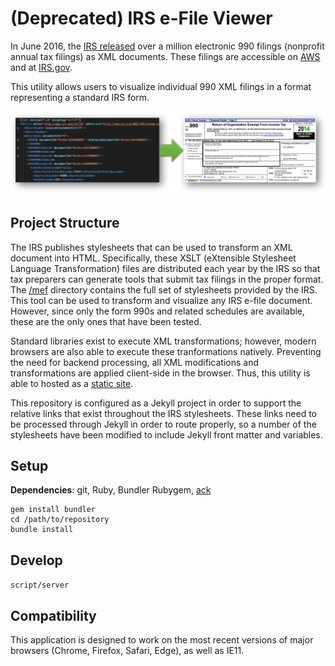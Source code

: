 # (Deprecated) IRS e-File Viewer

In June 2016, the [IRS released](https://aws.amazon.com/blogs/publicsector/irs-990-filing-data-now-available-as-an-aws-public-data-set/) over a million electronic 990 filings (nonprofit annual tax filings) as XML documents. These filings are accessible on [AWS](https://aws.amazon.com/public-datasets/irs-990/) and at [IRS.gov](https://www.irs.gov/charities-non-profits/tax-exempt-organization-search).

This utility allows users to visualize individual 990 XML filings in a format representing a standard IRS form.

![Form Transformation](img/xml_to_form.png)

## Project Structure

The IRS publishes stylesheets that can be used to transform an XML document into HTML. Specifically, these XSLT (eXtensible Stylesheet Language Transformation) files are distributed each year by the IRS so that tax preparers can generate tools that submit tax filings in the proper format. The [/mef](/mef) directory contains the full set of stylesheets provided by the IRS. This tool can be used to transform and visualize any IRS e-file document. However, since only the form 990s and related schedules are available, these are the only ones that have been tested.

Standard libraries exist to execute XML transformations; however, modern browsers are also able to execute these tranformations natively. Preventing the need for backend processing, all XML modifications and transformations are applied client-side in the browser. Thus, this utility is able to hosted as a [static site](https://betson.github.io/irs-efile-viewer).

This repository is configured as a Jekyll project in order to support the relative links that exist throughout the IRS stylesheets. These links need to be processed through Jekyll in order to route properly, so a number of the stylesheets have been modified to include Jekyll front matter and variables.

## Setup

**Dependencies**: git, Ruby, Bundler Rubygem, [ack](https://beyondgrep.com/)

```
gem install bundler
cd /path/to/repository
bundle install
```

## Develop

`script/server`

## Compatibility

This application is designed to work on the most recent versions of major browsers (Chrome, Firefox, Safari, Edge), as well as IE11.
